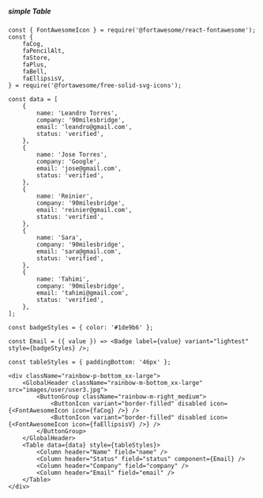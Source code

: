 ##### simple Table

    const { FontAwesomeIcon } = require('@fortawesome/react-fontawesome');
    const {
        faCog,
        faPencilAlt,
        faStore,
        faPlus,
        faBell,
        faEllipsisV,
    } = require('@fortawesome/free-solid-svg-icons');

    const data = [
        {
            name: 'Leandro Torres',
            company: '90milesbridge',
            email: 'leandro@gmail.com',
            status: 'verified',
        },
        {
            name: 'Jose Torres',
            company: 'Google',
            email: 'jose@gmail.com',
            status: 'verified',
        },
        {
            name: 'Reinier',
            company: '90milesbridge',
            email: 'reinier@gmail.com',
            status: 'verified',
        },
        {
            name: 'Sara',
            company: '90milesbridge',
            email: 'sara@gmail.com',
            status: 'verified',
        },
        {
            name: 'Tahimi',
            company: '90milesbridge',
            email: 'tahimi@gmail.com',
            status: 'verified',
        },
    ];

    const badgeStyles = { color: '#1de9b6' };
    
    const Email = ({ value }) => <Badge label={value} variant="lightest" style={badgeStyles} />;

    const tableStyles = { paddingBottom: '46px' };

    <div className="rainbow-p-bottom_xx-large">
        <GlobalHeader className="rainbow-m-bottom_xx-large" src="images/user/user3.jpg">
            <ButtonGroup className="rainbow-m-right_medium">
                <ButtonIcon variant="border-filled" disabled icon={<FontAwesomeIcon icon={faCog} />} />
                <ButtonIcon variant="border-filled" disabled icon={<FontAwesomeIcon icon={faEllipsisV} />} />
            </ButtonGroup>
        </GlobalHeader>
        <Table data={data} style={tableStyles}>
            <Column header="Name" field="name" />
            <Column header="Status" field="status" component={Email} />
            <Column header="Company" field="company" />
            <Column header="Email" field="email" />
        </Table>
    </div>

